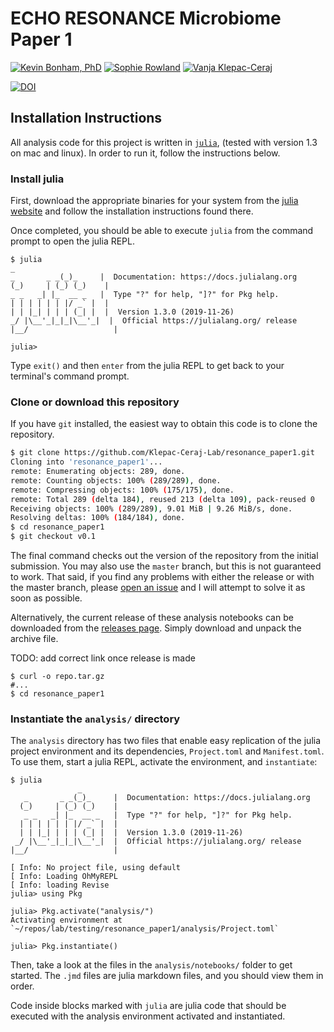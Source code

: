 # ECHO RESONANCE Microbiome Paper 1

[![Kevin Bonham, PhD](https://img.shields.io/badge/Author-Kevin%20Bonham%2C%20PhD-blueviolet)](http://nequals.me)
[![Sophie Rowland](https://img.shields.io/badge/Author-Sophie%20Rowland-blueviolet)](http://sophierowland.com/)
[![Vanja Klepac-Ceraj](https://img.shields.io/badge/Author-Vanja%20Klepec--Ceraj%2C%20PhD-blueviolet)](https://www.vkclab.com/)


[![DOI](https://zenodo.org/badge/222533623.svg)](https://zenodo.org/badge/latestdoi/222533623)


## Installation Instructions

All analysis code for this project is written in [`julia`][1],
(tested with version 1.3 on mac and linux).
In order to run it, follow the instructions below.

### Install julia

First, download the appropriate binaries for your system
from the [julia website][2]
and follow the installation instructions found there.

Once completed,
you should be able to execute `julia` from the command prompt
to open the julia REPL.

```
$ julia
_
_       _ _(_)_     |  Documentation: https://docs.julialang.org
(_)     | (_) (_)    |
_ _   _| |_  __ _   |  Type "?" for help, "]?" for Pkg help.
| | | | | | |/ _` |  |
| | |_| | | | (_| |  |  Version 1.3.0 (2019-11-26)
_/ |\__'_|_|_|\__'_|  |  Official https://julialang.org/ release
|__/                   |

julia>
```

Type `exit()` and then `enter` from the julia REPL
to get back to your terminal's command prompt.

### Clone or download this repository

If you have `git` installed,
the easiest way to obtain this code is to clone the repository.

```sh
$ git clone https://github.com/Klepac-Ceraj-Lab/resonance_paper1.git
Cloning into 'resonance_paper1'...
remote: Enumerating objects: 289, done.
remote: Counting objects: 100% (289/289), done.
remote: Compressing objects: 100% (175/175), done.
remote: Total 289 (delta 184), reused 213 (delta 109), pack-reused 0
Receiving objects: 100% (289/289), 9.01 MiB | 9.26 MiB/s, done.
Resolving deltas: 100% (184/184), done.
$ cd resonance_paper1
$ git checkout v0.1
```

The final command checks out the version of the repository
from the initial submission.
You may also use the `master` branch,
but this is not guaranteed to work.
That said, if you find any problems with either the release
or with the master branch,
please [open an issue][3] and I will attempt to solve it as soon as possible.

Alternatively, the current release of these analysis notebooks
can be downloaded from the [releases page][4].
Simply download and unpack the archive file.

TODO: add correct link once release is made
```
$ curl -o repo.tar.gz
#...
$ cd resonance_paper1
```

### Instantiate the `analysis/` directory

The `analysis` directory has two files that enable easy replication
of the julia project environment and its dependencies,
`Project.toml` and `Manifest.toml`.
To use them, start a julia REPL,
activate the environment, and `instantiate`:

```
$ julia
               _
   _       _ _(_)_     |  Documentation: https://docs.julialang.org
  (_)     | (_) (_)    |
   _ _   _| |_  __ _   |  Type "?" for help, "]?" for Pkg help.
  | | | | | | |/ _` |  |
  | | |_| | | | (_| |  |  Version 1.3.0 (2019-11-26)
 _/ |\__'_|_|_|\__'_|  |  Official https://julialang.org/ release
|__/                   |

[ Info: No project file, using default
[ Info: Loading OhMyREPL
[ Info: loading Revise
julia> using Pkg

julia> Pkg.activate("analysis/")
Activating environment at `~/repos/lab/testing/resonance_paper1/analysis/Project.toml`

julia> Pkg.instantiate()
```

Then, take a look at the files in the `analysis/notebooks/` folder
to get started.
The `.jmd` files are julia markdown files,
and you should view them in order.

Code inside blocks marked with `julia` are julia code
that should be executed with the analysis environment
activated and instantiated.

  [1]: http://julialang.org
  [2]: https://julialang.org/downloads/
  [3]: https://github.com/Klepac-Ceraj-Lab/resonance_paper1/issues
  [4]: https://github.com/Klepac-Ceraj-Lab/resonance_paper1/releases
